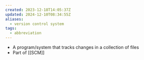 ```yaml
---
created: 2023-12-18T14:05:37Z
updated: 2024-12-10T08:34:55Z
aliases:
  - version control system
tags:
  - abbreviation
---
```

- A program/system that tracks changes in a collection of files
- Part of [[SCM]]